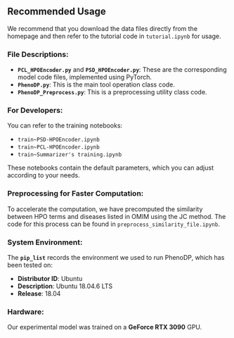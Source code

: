 ## Recommended Usage

We recommend that you download the data files directly from the homepage and then refer to the tutorial code in `tutorial.ipynb` for usage.

### File Descriptions:
- **`PCL_HPOEncoder.py`** and **`PSD_HPOEncoder.py`**: These are the corresponding model code files, implemented using PyTorch.
- **`PhenoDP.py`**: This is the main tool operation class code.
- **`PhenoDP_Preprocess.py`**: This is a preprocessing utility class code.

### For Developers:
You can refer to the training notebooks:
- `train~PSD-HPOEncoder.ipynb`
- `train~PCL-HPOEncoder.ipynb`
- `train~Summarizer's training.ipynb`

These notebooks contain the default parameters, which you can adjust according to your needs.

### Preprocessing for Faster Computation:
To accelerate the computation, we have precomputed the similarity between HPO terms and diseases listed in OMIM using the JC method. The code for this process can be found in `preprocess_similarity_file.ipynb`.

### System Environment:
The **`pip_list`** records the environment we used to run PhenoDP, which has been tested on:
- **Distributor ID**: Ubuntu
- **Description**: Ubuntu 18.04.6 LTS
- **Release**: 18.04

### Hardware:
Our experimental model was trained on a **GeForce RTX 3090** GPU.
